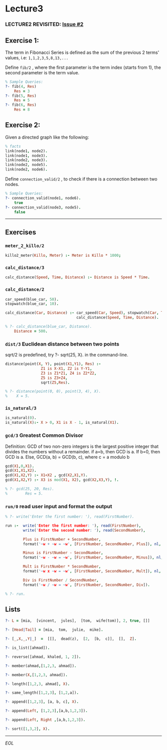 # Lecture3

### LECTURE2 REVISITED: [Issue #2](/../../issues/2)

## Exercise 1:

The term in Fibonacci Series is defined as the sum of the previous 2 terms' values, i.e: `1,1,2,3,5,8,13,...`

Define `fib/2` , where the first parameter is the term index (starts from 1), the second parameter is the term value. 

```prolog
% Sample Queries:
?- fib(4, Res)
    Res = 3
?- fib(5, Res)
    Res = 5
?- fib(6, Res)
    Res = 8
```

## Exercise 2:

Given a directed graph like the following:

```prolog
% facts
link(node1, node2).
link(node1, node3).
link(node2, node3).
link(node2, node5).
link(node2, node6).
```

    

Define `connection_valid/2` , to check if there is a connection between two nodes.

```prolog
% Sample Queries:
?- connection_valid(node1, node6).
    true
?- connection_valid(node3, node5).
    false
```

_______

## Exercises

### **`meter_2_killo/2`**

```prolog
killo2_meter(Killo, Meter) :- Meter is Killo * 1000;
```

### **`calc_distance/3`**

```prolog
calc_distance(Speed, Time, Distance) :- Distance is Speed * Time.
```

### **`calc_distance/2`**

```prolog
car_speed(blue_car, 50).
stopwatch(blue_car, 10).

calc_distance(Car, Distance) :- car_speed(Car, Speed), stopwatch(Car, Time),
                                calc_distance(Speed, Time, Distance).

% ?- calc_distance(blue_car, Distance).
    Distance = 500.
```

### **`dist/3`** Euclidean distance between two points

sqrt/2 is predefined, try ?- sqrt(25, X). in the command-line.

```prolog
distance(point(X, Y), point(X1,Y1), Res) :- 
                Z1 is X-X1, Z2 is Y-Y1, 
                Z3 is Z1*Z1, Z4 is Z2*Z2, 
                Z5 is Z3+Z4, 
                sqrt(Z5,Res).

% ?- distance(point(0, 0), point(3, 4), X).  
%    X = 5.
```

### **`is_natural/3`**

```prolog
is_natural(0).
is_natural(X):- X > 0, X1 is X - 1, is_natural(X1).
```

### **`gcd/3`** Greatest Common Divisor

Definition: GCD of two non-zero integers is the largest positive integer that divides the numbers without a remainder.
if a=b, then GCD is a.
If b=0, then GCD is a.
Else, GCD(a, b) = GCD(b, c), where c = a modulo b

```prolog
gcd(X1,0,X1).
gcd(X1,X1,X2).
gcd(X1,X2,Y) :- X1<X2 , gcd(X2,X1,Y).
gcd(X1,X2,Y) :- X3 is mod(X1, X2), gcd(X2,X3,Y), !.

% ?- gcd(25, 20, Res).
%        Res = 5.
```

### **`run/0`** read user input and format the output

```prolog
% ?- write('Enter the first number: '), read(FirstNumber).

run :-  write('Enter the first number: '), read(FirstNumber), 
        write('Enter the second number: '), read(SecondNumber),  

        Plus is FirstNumber + SecondNumber,
        format('~w + ~w = ~w', [FirstNumber, SecondNumber, Plus]), nl,

        Minus is FirstNumber - SecondNumber,
        format('~w - ~w = ~w', [FirstNumber, SecondNumber, Minus]), nl,

        Mult is FirstNumber * SecondNumber,
        format('~w x ~w = ~w', [FirstNumber, SecondNumber, Mult]), nl,

        Div is FirstNumber / SecondNumber,
        format('~w / ~w = ~w', [FirstNumber, SecondNumber, Div]).

% ?- run.
```

## Lists

```prolog
?- L = [mia,  [vincent,  jules],  [tom,  wife(tom)], 2, true, []]

?- [Head|Tail] = [mia,  tom,  julie,  mike].

?- [_,X,_,Y|_]  =  [[],  dead(z),  [2,  [b,  c]],  [],  Z]. 

?- is_list([ahmad]).

?- reverse([ahmad, khaled, 1, 2]).

?- member(ahmad,[1,2,3, ahmad]).

?- member(X,[1,2,3, ahmad]).

?- length([1,2,3, ahmad], X).

?- same_length([1,2,3], [1,2,a]).

?- append([1,2,3], [a, b, c], X).

?- append(Left, [1,2,3],[a,b,1,2,3]).

?- append(Left, Right ,[a,b,1,2,3]).

?- sort([1,3,2], X).

```

______________
*EOL*

